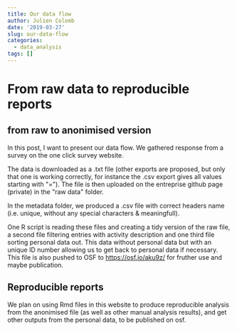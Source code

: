 ```yaml
---
title: Our data flow
author: Julien Colomb
date: '2019-03-27'
slug: our-data-flow
categories:
  - data_analysis
tags: []
---
```


# From raw data to reproducible reports

## from raw to anonimised version
In this post, I want to present our data flow. We gathered response from a survey on  the one click survey website.

The data is downloaded as a .txt file (other exports are proposed, but only that one is working correctly, for instance the .csv export gives all values starting with "="). The file is then uploaded on the entreprise github page (private) in the "raw data" folder.

In the metadata folder, we produced a .csv file with correct headers name (i.e. unique, without any special characters & meaningfull).

One R script is reading these files and creating a tidy version of the raw file, a second file filtering entries with activity description and one third file sorting personal data out. This data without personal data but with an unique ID number allowing us to get back to personal data if necessary.
This file is also pushed to OSF to https://osf.io/aku9z/ for fruther use and maybe publication.

## Reproducible reports

We plan on using Rmd files in this website to produce reproducible analysis from the anonimised file (as well as other manual analysis results), and get other outputs from the personal data, to be published on osf.
